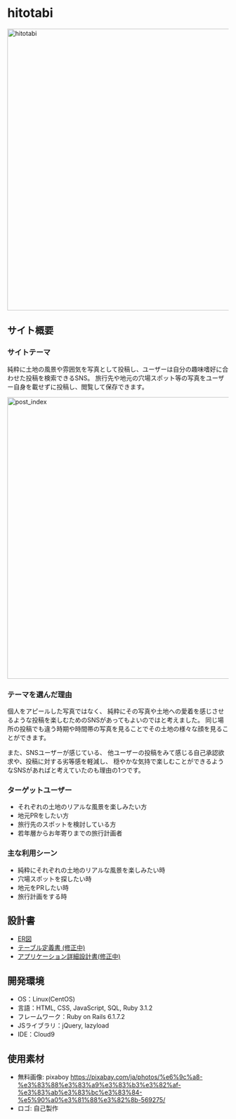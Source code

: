 # hitotabi
<img width="640" alt="hitotabi" src="https://user-images.githubusercontent.com/119906602/229263032-358dfbf7-d02e-4054-8a7b-e23b5dd88800.jpeg">

## サイト概要
### サイトテーマ
純粋に土地の風景や雰囲気を写真として投稿し、ユーザーは自分の趣味嗜好に合わせた投稿を検索できるSNS。
旅行先や地元の穴場スポット等の写真をユーザー自身を載せずに投稿し、閲覧して保存できます。

<img width="640" alt="post_index" src="https://user-images.githubusercontent.com/119906602/229263104-d1b90b89-32e0-43fc-8d28-c7fcd922f3dd.png">


### テーマを選んだ理由
個人をアピールした写真ではなく、
純粋にその写真や土地への愛着を感じさせるような投稿を楽しむためのSNSがあってもよいのではと考えました。
同じ場所の投稿でも違う時期や時間帯の写真を見ることでその土地の様々な顔を見ることができます。

また、SNSユーザーが感じている、
他ユーザーの投稿をみて感じる自己承認欲求や、投稿に対する劣等感を軽減し、
穏やかな気持で楽しむことができるようなSNSがあればと考えていたのも理由の1つです。

### ターゲットユーザー
* それぞれの土地のリアルな風景を楽しみたい方
* 地元PRをしたい方
* 旅行先のスポットを検討している方
* 若年層からお年寄りまでの旅行計画者


### 主な利用シーン
* 純粋にそれぞれの土地のリアルな風景を楽しみたい時
* 穴場スポットを探したい時
* 地元をPRしたい時
* 旅行計画をする時

## 設計書
+ [ER図](https://user-images.githubusercontent.com/119906602/229263863-0aa3e77c-1aed-4fab-a3bc-8172c6ea2fff.png)
+ [テーブル定義書 (修正中)](https://user-images.githubusercontent.com/119906602/229263943-3fa29b9a-2699-4c56-bae7-628c00466604.png)
+ [アプリケーション詳細設計書(修正中)](https://github.com/Roger3104/hitotabi/files/11128380/Hitotabi_WBS.-.pdf)

## 開発環境
- OS：Linux(CentOS)
- 言語：HTML, CSS, JavaScript, SQL, Ruby 3.1.2
- フレームワーク：Ruby on Rails 6.1.7.2
- JSライブラリ：jQuery, lazyload
- IDE：Cloud9

## 使用素材
- 無料画像: pixaboy https://pixabay.com/ja/photos/%e6%9c%a8-%e3%83%88%e3%83%a9%e3%83%b3%e3%82%af-%e3%83%ab%e3%83%bc%e3%83%84-%e5%90%a0%e3%81%88%e3%82%8b-569275/
- ロゴ: 自己製作